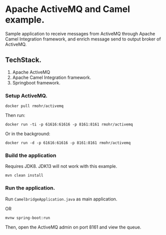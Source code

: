 # Apache ActiveMQ and Camel example.
 
  Sample application to receive messages from ActiveMQ through Apache Camel Integration framework, 
  and enrich message send to output broker of ActiveMQ. 

## TechStack.
 1. Apache ActiveMQ
 2. Apache Camel Integration framework.
 3. Springboot framework.
 
### Setup ActiveMQ.

    docker pull rmohr/activemq
   
Then run:

    docker run -ti -p 61616:61616 -p 8161:8161 rmohr/activemq
    
Or in the background:

    docker run -d -p 61616:61616 -p 8161:8161 rmohr/activemq
    
### Build the application

Requires JDK8.  JDK13 will not work with this example.

    mvn clean install
    
    
### Run the application.

Run `CamelbridgeApplication.java` as main application.
    
OR
    
    mvnw spring-boot:run
    
Then, open the ActiveMQ admin on port 8161 and view the queue.


